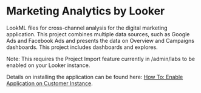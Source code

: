 # Marketing Analytics by Looker

LookML files for cross-channel analysis for the digital marketing application. This project combines multiple data sources, such as
Google Ads and Facebook Ads and presents the data on Overview and Campaigns dashboards.
This project includes dashboards and explores.

Note: This requires the Project Import feature currently in /admin/labs to be enabled on your Looker instance.


Details on installing the application can be found here: [How To: Enable Application on Customer Instance](https://docs.google.com/document/d/15g5Xhr1YziFKeYvZkGYIDj94WyilJ08aT9RA-JLc9YQ).
